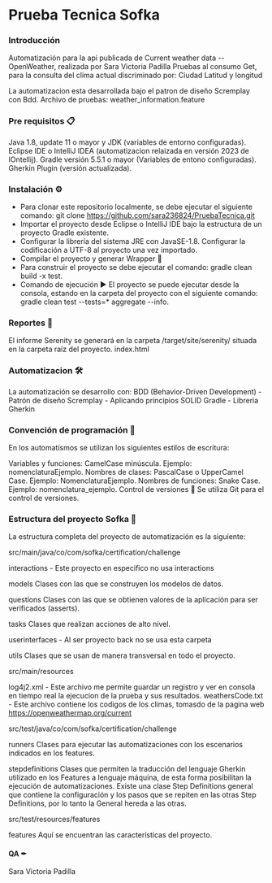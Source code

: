 # Prueba Tecnica Sofka 

### Introducción
Automatización para la api publicada de Current weather data -- OpenWeather, realizada por Sara Victoria Padilla
Pruebas al consumo Get, para la consulta del clima actual discriminado por:
Ciudad
Latitud y longitud

La automatizacion esta desarrollada bajo el patron de diseño Scremplay con Bdd.
Archivo de pruebas: weather_information.feature

### Pre requisitos 📋
Java 1.8, update 11 o mayor y JDK (variables de entorno configuradas). Eclipse IDE o IntelliJ IDEA (automatizacion relaizada en versión 2023 de IOntellij). Gradle versión 5.5.1 o mayor (Variables de entono configuradas). Gherkin Plugin (versión actualizada).

### Instalación ⚙️
- Para clonar este repositorio localmente, se debe ejecutar el siguiente comando: git clone https://github.com/sara236824/PruebaTecnica.git 
- Importar el proyecto desde Eclipse o IntelliJ IDE bajo la estructura de un proyecto Gradle existente. 
- Configurar la librería del sistema JRE con JavaSE-1.8. Configurar la codificación a UTF-8 al proyecto una vez importado. 
- Compilar el proyecto y generar Wrapper 🔧 
- Para construir el proyecto se debe ejecutar el comando: gradle clean build -x test.
- Comando de ejecución ▶️ El proyecto se puede ejecutar desde la consola, estando en la carpeta del proyecto con el siguiente comando: gradle clean test --tests=* aggregate --info. 

### Reportes 🎨
El informe Serenity se generará en la carpeta /target/site/serenity/ situada en la carpeta raíz del proyecto.
index.html

### Automatizacion 🛠
La automatización se desarrollo con:
BDD (Behavior-Driven Development) - Patrón de diseño Scremplay - Aplicando principios SOLID Gradle - Libreria  Gherkin

### Convención de programación 🎨
En los automatismos se utilizan los siguientes estilos de escritura:

Variables y funciones: CamelCase minúscula. Ejemplo: nomenclaturaEjemplo. Nombres de clases: PascalCase o UpperCamel Case. Ejemplo: NomenclaturaEjemplo. Nombres de funciones: Snake Case. Ejemplo: nomenclatura_ejemplo. Control de versiones 🔀 Se utiliza Git para el control de versiones.

### Estructura del proyecto Sofka 🚧
La estructura completa del proyecto de automatización es la siguiente:

src/main/java/co/com/sofka/certification/challenge

interactions - Este proyecto en especifico no usa interactions

models Clases con las que se construyen los modelos de datos.

questions Clases con las que se obtienen valores de la aplicación para ser verificados (asserts).

tasks Clases que realizan acciones de alto nivel.

userinterfaces - Al ser proyecto back no se usa esta carpeta

utils Clases que se usan de manera transversal en todo el proyecto.

src/main/resources

log4j2.xml - Este archivo me permite guardar un registro y ver en consola en tiempo real la ejecucion de la prueba y sus resultados.
weathersCode.txt - Este archivo contiene los codigos de los climas, tomasdo de la pagina web https://openweathermap.org/current

src/test/java/co/com/sofka/certification/challenge

runners Clases para ejecutar las automatizaciones con los escenarios indicados en los features.

stepdefinitions Clases que permiten la traducción del lenguaje Gherkin utilizado en los Features a lenguaje máquina, de esta forma posibilitan la ejecución de automatizaciones. Existe una clase Step Definitions general que contiene la configuración y los pasos que se repiten en las otras Step Definitions, por lo tanto la General hereda a las otras. 

src/test/resources/features

features Aquí se encuentran las características del proyecto.

#### QA ✒
Sara Victoria Padilla
